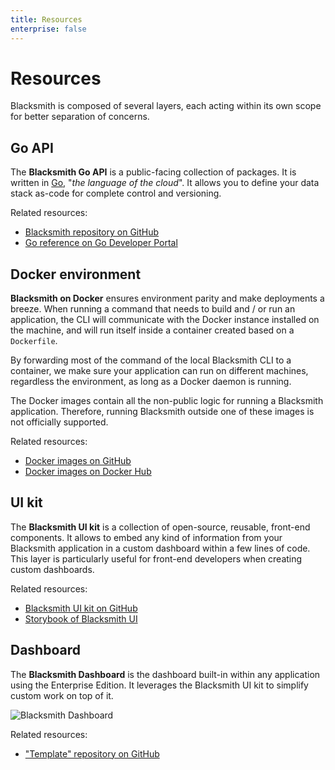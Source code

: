 ```yaml
---
title: Resources
enterprise: false
---
```


# Resources

Blacksmith is composed of several layers, each acting within its own scope for
better separation of concerns.

## Go API

The **Blacksmith Go API** is a public-facing collection of packages. It is written
in [Go](https://golang.org/), "*the language of the cloud*". It allows you to
define your data stack as-code for complete control and versioning.

Related resources:
- [Blacksmith repository on GitHub](https://github.com/nunchistudio/blacksmith)
- [Go reference on Go Developer Portal](https://pkg.go.dev/github.com/nunchistudio/blacksmith)

## Docker environment

**Blacksmith on Docker** ensures environment parity and make deployments a breeze.
When running a command that needs to build and / or run an application, the CLI
will communicate with the Docker instance installed on the machine, and will run
itself inside a container created based on a `Dockerfile`.

By forwarding most of the command of the local Blacksmith CLI to a container, we
make sure your application can run on different machines, regardless the environment,
as long as a Docker daemon is running.

The Docker images contain all the non-public logic for running a Blacksmith
application. Therefore, running Blacksmith outside one of these images is not
officially supported.

Related resources:
- [Docker images on GitHub](https://github.com/nunchistudio/blacksmith-docker)
- [Docker images on Docker Hub](https://hub.docker.com/r/nunchistudio)

## UI kit

The **Blacksmith UI kit** is a collection of open-source, reusable, front-end
components. It allows to embed any kind of information from your Blacksmith
application in a custom dashboard within a few lines of code. This layer is
particularly useful for front-end developers when creating custom dashboards.

Related resources:
- [Blacksmith UI kit on GitHub](https://github.com/nunchistudio/blacksmith-ui)
- [Storybook of Blacksmith UI](/storybook/blacksmith-eui)

## Dashboard

The **Blacksmith Dashboard** is the dashboard built-in within any application using
the Enterprise Edition. It leverages the Blacksmith UI kit to simplify custom work
on top of it.

![Blacksmith Dashboard](/images/blacksmith/dashboard.002.png)

Related resources:
- ["Template" repository on GitHub](https://github.com/nunchistudio/blacksmith-dashboard)
